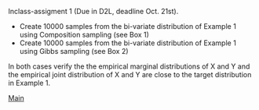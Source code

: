Inclass-assigment 1 (Due in D2L, deadline Oct. 21st).

 - Create 10000 samples from the bi-variate distribution of Example 1 using Composition sampling (see Box 1)
 - Create 10000 samples from the bi-variate distribution of Example 1 using Gibbs sampling (see Box 2)
 
 In both cases verify the the empirical marginal distributions of X and Y and the empirical joint distribution of X and Y are close to 
 the target distribution in Example 1.
 
 [Main](https://github.com/gdlc/STAT_COMP/README.md)
